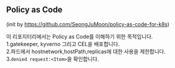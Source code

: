 ## Policy as Code
(init by https://github.com/SeongJuMoon/policy-as-code-for-k8s)

이 리포지터리에서는 Policy as Code를 이해하기 위한 목적입니다. </br>
1.gatekeeper, kyverno 그리고 CEL을 배포합니다. </br>
2.파드에서 hostnetwork,hostPath,replicas에 대한 사용을 제한합니다. </br>
3.`denied request:<Item>`을 확인합니다. </br>
